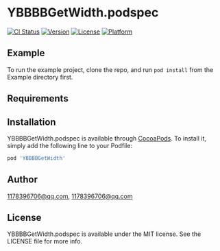 # YBBBBGetWidth.podspec

[![CI Status](https://img.shields.io/travis/1178396706@qq.com/YBBBBGetWidth.podspec.svg?style=flat)](https://travis-ci.org/1178396706@qq.com/YBBBBGetWidth.podspec)
[![Version](https://img.shields.io/cocoapods/v/YBBBBGetWidth.podspec.svg?style=flat)](https://cocoapods.org/pods/YBBBBGetWidth.podspec)
[![License](https://img.shields.io/cocoapods/l/YBBBBGetWidth.podspec.svg?style=flat)](https://cocoapods.org/pods/YBBBBGetWidth.podspec)
[![Platform](https://img.shields.io/cocoapods/p/YBBBBGetWidth.podspec.svg?style=flat)](https://cocoapods.org/pods/YBBBBGetWidth.podspec)

## Example

To run the example project, clone the repo, and run `pod install` from the Example directory first.

## Requirements

## Installation

YBBBBGetWidth.podspec is available through [CocoaPods](https://cocoapods.org). To install
it, simply add the following line to your Podfile:

```ruby
pod 'YBBBBGetWidth'
```

## Author

1178396706@qq.com, 1178396706@qq.com

## License

YBBBBGetWidth.podspec is available under the MIT license. See the LICENSE file for more info.
